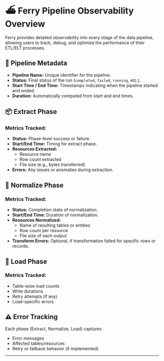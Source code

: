 # ⛴️ Ferry Pipeline Observability Overview

Ferry provides detailed observability into every stage of the data pipeline, allowing users to track, debug, and optimize the performance of their ETL/ELT processes.


## 📌 Pipeline Metadata

- **Pipeline Name:** Unique identifier for the pipeline.
- **Status:** Final status of the run (`completed`, `failed`, `running`, etc.).
- **Start Time / End Time:** Timestamps indicating when the pipeline started and ended.
- **Duration:** Automatically computed from start and end times.


## 📦 Extract Phase

### Metrics Tracked:
- **Status:** Phase-level success or failure.
- **Start/End Time:** Timing for extract phase.
- **Resources Extracted:**
  - Resource name
  - Row count extracted
  - File size (e.g., bytes transferred)
- **Errors:** Any issues or anomalies during extraction.


## 🧹 Normalize Phase

### Metrics Tracked:
- **Status:** Completion state of normalization.
- **Start/End Time:** Duration of normalization.
- **Resources Normalized:**
  - Name of resulting tables or entities
  - Row count per resource
  - File size of each output
- **Transform Errors:** Optional, if transformation failed for specific rows or records.


## 🔄 Load Phase

### Metrics Tracked:
- Table-wise load counts
- Write durations
- Retry attempts (if any)
- Load-specific errors


## ⚠️ Error Tracking

Each phase (Extract, Normalize, Load) captures:
- Error messages
- Affected tables/resources
- Retry or fallback behavior (if implemented)

---
